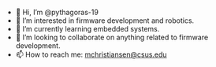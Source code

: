 - 👋 Hi, I’m @pythagoras-19
- 👀 I’m interested in firmware development and robotics.
- 🌱 I’m currently learning embedded systems.
- 💞️ I’m looking to collaborate on anything related to firmware development.
- 📫 How to reach me: mchristiansen@csus.edu

<!---
pythagoras-19/pythagoras-19 is a ✨ special ✨ repository because its `README.md` (this file) appears on your GitHub profile.
You can click the Preview link to take a look at your changes.
--->

